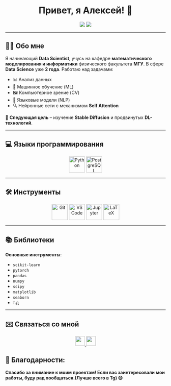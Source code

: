 <h1 align="center">Привет, я Алексей! 👋</h1>

<p align="center">
  <img src="https://img.shields.io/badge/Data%20Scientist-%23008cff?style=for-the-badge&logo=python&logoColor=white" />
  <img src="https://img.shields.io/badge/Machine%20Learning-%2300cc99?style=for-the-badge&logo=tensorflow&logoColor=white" />
</p>

---

## 👨‍💻 Обо мне

Я начинающий **Data Scientist**, учусь на кафедре **математического моделирования и информатики** физического факультета **МГУ**. В сфере **Data Science** уже **2 года**. Работаю над задачами:

- 📊 Анализ данных
- 🤖 Машинное обучение (ML)
- 🖼 Компьютерное зрение (CV)
- 📝 Языковые модели (NLP)
- 🔍 Нейронные сети с механизмом **Self Attention**

📌 **Следующая цель** – изучение **Stable Diffusion** и продвинутых **DL-технологий**.

---

## 💻 Языки программирования
<p align="center">
  <img src="https://raw.githubusercontent.com/danielcranney/readme-generator/main/public/icons/skills/python-colored.svg" width="50" alt="Python" />
  <img src="https://upload.wikimedia.org/wikipedia/commons/2/29/Postgresql_elephant.svg" width="50" alt="PostgreSQL" />
</p>

---

## 🛠️ Инструменты
<p align="center">
  <img src="https://raw.githubusercontent.com/danielcranney/readme-generator/main/public/icons/skills/git-colored.svg" width="50" alt="Git" />
  <img src="https://raw.githubusercontent.com/danielcranney/readme-generator/main/public/icons/skills/visualstudiocode-colored.svg" width="50" alt="VS Code" />
  <img src="https://upload.wikimedia.org/wikipedia/commons/3/38/Jupyter_logo.svg" width="50" alt="Jupyter" />
  <img src="https://profilinator.rishav.dev/skills-assets/latex.png" width="50" alt="LaTeX" />
</p>

---

## 📚 Библиотеки
**Основные инструменты**:
- `scikit-learn`
- `pytorch`
- `pandas`
- `numpy`
- `scipy`
- `matplotlib`
- `seaborn`
- т.д

---

## ✉️ Связаться со мной
<p align="center">
  <a href="https://t.me/wordhes" target="_blank">
    <img src="https://img.shields.io/badge/Telegram-2CA5E0?style=for-the-badge&logo=telegram&logoColor=white" height="30" />
  </a>
  <a href="mailto:arbagrin2@gmail.com">
    <img src="https://img.shields.io/badge/Gmail-D14836?style=for-the-badge&logo=gmail&logoColor=white" height="30" />
  </a>
</p>

## 🌟 Благодарности:
**Спасибо за внимание к моим проектам! Если вас заинтересовали мои работы, буду рад пообщаться.(Лучше всего в Tg) 😊**
